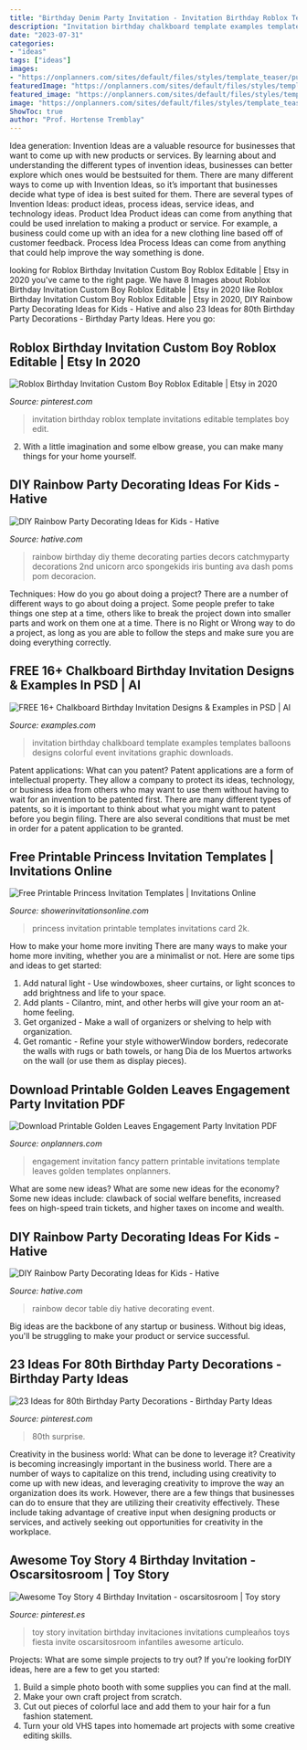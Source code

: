 ```yaml
---
title: "Birthday Denim Party Invitation - Invitation Birthday Roblox Template Invitations Editable Templates Boy Edit"
description: "Invitation birthday chalkboard template examples templates balloons designs colorful event invitations graphic downloads"
date: "2023-07-31"
categories:
- "ideas"
tags: ["ideas"]
images:
- "https://onplanners.com/sites/default/files/styles/template_teaser/public/template-images/printable-fancy-pattern-engagement-party-invitation-template.png"
featuredImage: "https://onplanners.com/sites/default/files/styles/template_teaser/public/template-images/printable-fancy-pattern-engagement-party-invitation-template.png"
featured_image: "https://onplanners.com/sites/default/files/styles/template_teaser/public/template-images/printable-fancy-pattern-engagement-party-invitation-template.png"
image: "https://onplanners.com/sites/default/files/styles/template_teaser/public/template-images/printable-fancy-pattern-engagement-party-invitation-template.png"
ShowToc: true
author: "Prof. Hortense Tremblay"
---
```



Idea generation:
Invention Ideas are a valuable resource for businesses that want to come up with new products or services. By learning about and understanding the different types of invention ideas, businesses can better explore which ones would be bestsuited for them. There are many different ways to come up with Invention Ideas, so it’s important that businesses decide what type of idea is best suited for them.
There are several types of Invention Ideas: product ideas, process ideas, service ideas, and technology ideas. Product Idea 
Product ideas can come from anything that could be used inrelation to making a product or service. For example, a business could come up with an idea for a new clothing line based off of customer feedback. Process Idea 
Process Ideas can come from anything that could help improve the way something is done.

	

		
looking for Roblox Birthday Invitation Custom Boy Roblox Editable | Etsy in 2020 you've came to the right page. We have 8 Images about Roblox Birthday Invitation Custom Boy Roblox Editable | Etsy in 2020 like Roblox Birthday Invitation Custom Boy Roblox Editable | Etsy in 2020, DIY Rainbow Party Decorating Ideas for Kids - Hative and also 23 Ideas for 80th Birthday Party Decorations - Birthday Party Ideas. Here you go:
		
    
## Roblox Birthday Invitation Custom Boy Roblox Editable | Etsy In 2020

<img loading=lazy src="https://i.pinimg.com/736x/aa/4b/e7/aa4be74d58e67d9b5df4f65a60e0ae0f.jpg" onerror="this.onerror=null;this.src='https://tse1.mm.bing.net/th?id=OIP.w7Av1MEQ8eLDJ9V6KgIdtQHaKX&amp;pid=15.1';" alt="Roblox Birthday Invitation Custom Boy Roblox Editable | Etsy in 2020">

_Source: pinterest.com_

>invitation birthday roblox template invitations editable templates boy edit. 

	

2. With a little imagination and some elbow grease, you can make many things for your home yourself.

    
## DIY Rainbow Party Decorating Ideas For Kids - Hative

<img loading=lazy src="https://hative.com/wp-content/uploads/2014/11/diy-rainbow-party-decorating-ideas/9-rainbow-wall-decors.jpg" onerror="this.onerror=null;this.src='https://tse3.mm.bing.net/th?id=OIP.xzvMCHYn0YUqLiz5Vc2PVAHaLL&amp;pid=15.1';" alt="DIY Rainbow Party Decorating Ideas for Kids - Hative">

_Source: hative.com_

>rainbow birthday diy theme decorating parties decors catchmyparty decorations 2nd unicorn arco spongekids iris bunting ava dash poms pom decoracion. 

	

Techniques: How do you go about doing a project?
There are a number of different ways to go about doing a project. Some people prefer to take things one step at a time, others like to break the project down into smaller parts and work on them one at a time. There is no Right or Wrong way to do a project, as long as you are able to follow the steps and make sure you are doing everything correctly.

    
## FREE 16+ Chalkboard Birthday Invitation Designs &amp; Examples In PSD | AI

<img loading=lazy src="https://images.examples.com/wp-content/uploads/2017/11/Chalkboard-Birthday-Party-Invitation.jpg" onerror="this.onerror=null;this.src='https://tse1.mm.bing.net/th?id=OIP.t2QlZCwFZ2cnVdF4A2Y_GgHaKd&amp;pid=15.1';" alt="FREE 16+ Chalkboard Birthday Invitation Designs &amp; Examples in PSD | AI">

_Source: examples.com_

>invitation birthday chalkboard template examples templates balloons designs colorful event invitations graphic downloads. 

	

Patent applications: What can you patent?
Patent applications are a form of intellectual property. They allow a company to protect its ideas, technology, or business idea from others who may want to use them without having to wait for an invention to be patented first. There are many different types of patents, so it is important to think about what you might want to patent before you begin filing. There are also several conditions that must be met in order for a patent application to be granted.

    
## Free Printable Princess Invitation Templates | Invitations Online

<img loading=lazy src="https://www.showerinvitationsonline.com/wp-content/uploads/2017/09/Printable-Princess-Invitation-Card.jpg" onerror="this.onerror=null;this.src='https://tse1.mm.bing.net/th?id=OIP.XwH5ikUxPeZVxmIu-PxHjgHaKU&amp;pid=15.1';" alt="Free Printable Princess Invitation Templates | Invitations Online">

_Source: showerinvitationsonline.com_

>princess invitation printable templates invitations card 2k. 

	

How to make your home more inviting
There are many ways to make your home more inviting, whether you are a minimalist or not. Here are some tips and ideas to get started:
1. Add natural light - Use windowboxes, sheer curtains, or light sconces to add brightness and life to your space.
2. Add plants - Cilantro, mint, and other herbs will give your room an at-home feeling.
3. Get organized - Make a wall of organizers or shelving to help with organization.
4. Get romantic - Refine your style withowerWindow borders, redecorate the walls with rugs or bath towels, or hang Dia de los Muertos artworks on the wall (or use them as display pieces).

    
## Download Printable Golden Leaves Engagement Party Invitation PDF

<img loading=lazy src="https://onplanners.com/sites/default/files/styles/template_teaser/public/template-images/printable-fancy-pattern-engagement-party-invitation-template.png" onerror="this.onerror=null;this.src='https://tse1.mm.bing.net/th?id=OIP.v2S1al3lvsQMFmdOzjpCoAHaKe&amp;pid=15.1';" alt="Download Printable Golden Leaves Engagement Party Invitation PDF">

_Source: onplanners.com_

>engagement invitation fancy pattern printable invitations template leaves golden templates onplanners. 

	

What are some new ideas?
What are some new ideas for the economy? 
Some new ideas include: clawback of social welfare benefits, increased fees on high-speed train tickets, and higher taxes on income and wealth.

    
## DIY Rainbow Party Decorating Ideas For Kids - Hative

<img loading=lazy src="https://hative.com/wp-content/uploads/2014/11/diy-rainbow-party-decorating-ideas/5-rainbow-table-decor.jpg" onerror="this.onerror=null;this.src='https://tse1.mm.bing.net/th?id=OIP.nMuxdESfSZj1uaUReL2v-AHaLI&amp;pid=15.1';" alt="DIY Rainbow Party Decorating Ideas for Kids - Hative">

_Source: hative.com_

>rainbow decor table diy hative decorating event. 

	

Big ideas are the backbone of any startup or business. Without big ideas, you'll be struggling to make your product or service successful.

    
## 23 Ideas For 80th Birthday Party Decorations - Birthday Party Ideas

<img loading=lazy src="https://i.pinimg.com/736x/40/ab/55/40ab5576bc9aaa18b9e0557efff7f575.jpg" onerror="this.onerror=null;this.src='https://tse1.mm.bing.net/th?id=OIP.46N-wunizCTds7Y0n2JicAHaJ3&amp;pid=15.1';" alt="23 Ideas for 80th Birthday Party Decorations - Birthday Party Ideas">

_Source: pinterest.com_

>80th surprise. 

	

Creativity in the business world: What can be done to leverage it?
Creativity is becoming increasingly important in the business world. There are a number of ways to capitalize on this trend, including using creativity to come up with new ideas, and leveraging creativity to improve the way an organization does its work. However, there are a few things that businesses can do to ensure that they are utilizing their creativity effectively. These include taking advantage of creative input when designing products or services, and actively seeking out opportunities for creativity in the workplace.

    
## Awesome Toy Story 4 Birthday Invitation - Oscarsitosroom | Toy Story

<img loading=lazy src="https://i.pinimg.com/736x/20/43/26/204326bcb2937f359cf77093c95d1ea7.jpg" onerror="this.onerror=null;this.src='https://tse1.mm.bing.net/th?id=OIP._uoBxidZwwpkF8IlNTk0twHaKX&amp;pid=15.1';" alt="Awesome Toy Story 4 Birthday Invitation - oscarsitosroom | Toy story">

_Source: pinterest.es_

>toy story invitation birthday invitaciones invitations cumpleaños toys fiesta invite oscarsitosroom infantiles awesome artículo. 

	

Projects: What are some simple projects to try out?
If you're looking forDIY ideas, here are a few to get you started: 
1. Build a simple photo booth with some supplies you can find at the mall.
2. Make your own craft project from scratch.
3. Cut out pieces of colorful lace and add them to your hair for a fun fashion statement. 
4. Turn your old VHS tapes into homemade art projects with some creative editing skills.

